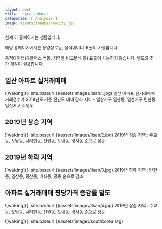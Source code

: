 ```yaml
---
layout: post
title:  "탐사 기획보도"
categories: [ Analysis ]
image: assets/images/newcity.jpg 
---
```

현재 이 홈페이지는 샘플입니다.

해당 홈페이지에서는 동영상로딩, 정적데이터 표출이 가능합니다.

동적데이터(구글어스 연동, 지역별 비교분석 등) 표출이 가능하지 않습니다. 별도의 추가 개발이 필요합니다.

## 일산 아파트 실거래매매
![walking]({{ site.baseurl }}/assets/images/ilsan/1.jpg)
일산 아파트 실거래매매 거래건수가 2018년도 기준 전년도 대비 감소 지역 - 일산서구 일산동, 일산서구 탄현동, 일산서구 주엽동

## 2019년 상승 지역
![walking]({{ site.baseurl }}/assets/images/ilsan/2.jpg)
2019년 상승 지역 : 주교동, 토당동, 사리현동, 신원동, 도내동, 성사동 순으로 상승

## 2019년 하락 지역
![walking]({{ site.baseurl }}/assets/images/ilsan/3.jpg)
2019년 하락 지역 : 탄현동, 일산동, 중산동, 가좌동, 풍동 순으로 감소

## 아파트 실거래매매 평당가격 증감률 밀도
![walking]({{ site.baseurl }}/assets/images/ilsan/4.jpg)
2019년 상승 지역 : 주교동, 토당동, 사리현동, 신원동, 도내동, 성사동 순으로 상승

![walking]({{ site.baseurl }}/assets/images/southkorea.svg)